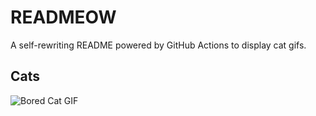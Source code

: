 # READMEOW

A self-rewriting README powered by GitHub Actions to display cat gifs.

## Cats

![Bored Cat GIF](https://media2.giphy.com/media/mlvseq9yvZhba/200.gif?cid=9acd02da87tud4vcb2asv57123d52806shjh2d03ebmd261f&ep=v1_gifs_search&rid=200.gif&ct=g)
